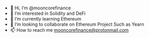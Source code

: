 - 👋 Hi, I’m @mooncorefinance
- 👀 I’m interested in Solidity and DeFi
- 🌱 I’m currently learning Ethereum
- 💞️ I’m looking to collaborate on Ethereum Project Such as Yearn
- 📫 How to reach me mooncorefinance@protonmail.com

<!---
mooncorefinance/mooncorefinance is a ✨ special ✨ repository because its `README.md` (this file) appears on your GitHub profile.
You can click the Preview link to take a look at your changes.
--->
